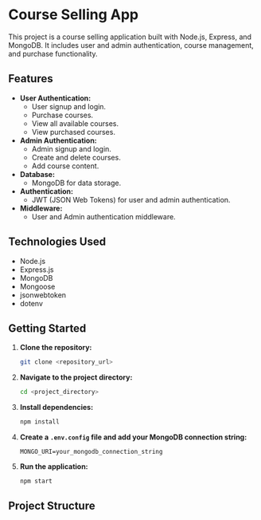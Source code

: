 # Course Selling App

This project is a course selling application built with Node.js, Express, and MongoDB. It includes user and admin authentication, course management, and purchase functionality.

## Features

* **User Authentication:**
    * User signup and login.
    * Purchase courses.
    * View all available courses.
    * View purchased courses.
* **Admin Authentication:**
    * Admin signup and login.
    * Create and delete courses.
    * Add course content.
* **Database:**
    * MongoDB for data storage.
* **Authentication:**
    * JWT (JSON Web Tokens) for user and admin authentication.
* **Middleware:**
    * User and Admin authentication middleware.

## Technologies Used

* Node.js
* Express.js
* MongoDB
* Mongoose
* jsonwebtoken
* dotenv

## Getting Started

1.  **Clone the repository:**

    ```bash
    git clone <repository_url>
    ```

2.  **Navigate to the project directory:**

    ```bash
    cd <project_directory>
    ```

3.  **Install dependencies:**

    ```bash
    npm install
    ```

4.  **Create a `.env.config` file and add your MongoDB connection string:**

    ```
    MONGO_URI=your_mongodb_connection_string
    ```

5.  **Run the application:**

    ```bash
    npm start
    ```

## Project Structure
